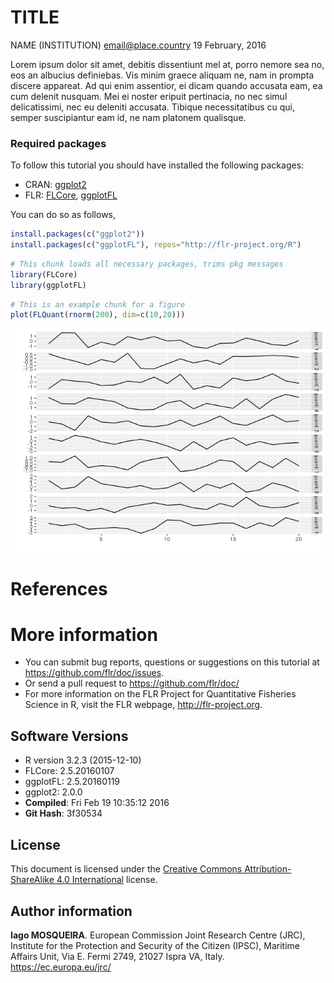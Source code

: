 TITLE
================
NAME (INSTITUTION) <email@place.country>
19 February, 2016

Lorem ipsum dolor sit amet, debitis dissentiunt mel at, porro nemore sea no, eos an albucius definiebas. Vis minim graece aliquam ne, nam in prompta discere appareat. Ad qui enim assentior, ei dicam quando accusata eam, ea cum delenit nusquam. Mei ei noster eripuit pertinacia, no nec simul delicatissimi, nec eu deleniti accusata. Tibique necessitatibus cu qui, semper suscipiantur eam id, ne nam platonem qualisque.

### Required packages

To follow this tutorial you should have installed the following packages:

-   CRAN: [ggplot2](https://cran.r-project.org/web/packages/ggplot2/index.html)
-   FLR: [FLCore](http://www.flr-project.org/FLCore/), [ggplotFL](http://www.flr-project.org/ggplotFL/)

You can do so as follows,

``` r
install.packages(c("ggplot2"))
install.packages(c("ggplotFL"), repos="http://flr-project.org/R")
```

``` r
# This chunk loads all necessary packages, trims pkg messages
library(FLCore)
library(ggplotFL)
```

``` r
# This is an example chunk for a figure
plot(FLQuant(rnorm(200), dim=c(10,20)))
```

<img src="template_files/figure-markdown_github/figA-1.png" title="" alt="" style="display: block; margin: auto;" />

References
==========

More information
================

-   You can submit bug reports, questions or suggestions on this tutorial at <https://github.com/flr/doc/issues>.
-   Or send a pull request to <https://github.com/flr/doc/>
-   For more information on the FLR Project for Quantitative Fisheries Science in R, visit the FLR webpage, <http://flr-project.org>.

Software Versions
-----------------

-   R version 3.2.3 (2015-12-10)
-   FLCore: 2.5.20160107
-   ggplotFL: 2.5.20160119
-   ggplot2: 2.0.0
-   **Compiled**: Fri Feb 19 10:35:12 2016
-   **Git Hash**: 3f30534

License
-------

This document is licensed under the [Creative Commons Attribution-ShareAlike 4.0 International](https://creativecommons.org/licenses/by-sa/4.0) license.

Author information
------------------

**Iago MOSQUEIRA**. European Commission Joint Research Centre (JRC), Institute for the Protection and Security of the Citizen (IPSC), Maritime Affairs Unit, Via E. Fermi 2749, 21027 Ispra VA, Italy. <https://ec.europa.eu/jrc/>
